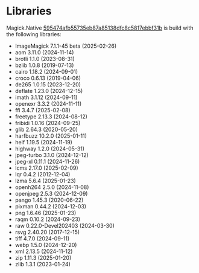 # Libraries
Magick.Native [595474afb55735eb87a85138dfc8c5817ebbf31b](https://github.com/dlemstra/Magick.Native/commit/595474afb55735eb87a85138dfc8c5817ebbf31b) is build with the following libraries:

- ImageMagick 7.1.1-45 beta (2025-02-26)
- aom 3.11.0 (2024-11-14)
- brotli 1.1.0 (2023-08-31)
- bzlib 1.0.8 (2019-07-13)
- cairo 1.18.2 (2024-09-01)
- croco 0.6.13 (2019-04-06)
- de265 1.0.15 (2023-12-20)
- deflate 1.23.0 (2024-12-15)
- imath 3.1.12 (2024-09-11)
- openexr 3.3.2 (2024-11-11)
- ffi 3.4.7 (2025-02-08)
- freetype 2.13.3 (2024-08-12)
- fribidi 1.0.16 (2024-09-25)
- glib 2.64.3 (2020-05-20)
- harfbuzz 10.2.0 (2025-01-11)
- heif 1.19.5 (2024-11-19)
- highway 1.2.0 (2024-05-31)
- jpeg-turbo 3.1.0 (2024-12-12)
- jpeg-xl 0.11.1 (2024-11-26)
- lcms 2.17.0 (2025-02-09)
- lqr 0.4.2 (2012-12-04)
- lzma 5.6.4 (2025-01-23)
- openh264 2.5.0 (2024-11-08)
- openjpeg 2.5.3 (2024-12-09)
- pango 1.45.3 (2020-06-22)
- pixman 0.44.2 (2024-12-03)
- png 1.6.46 (2025-01-23)
- raqm 0.10.2 (2024-09-23)
- raw 0.22.0-Devel202403 (2024-03-30)
- rsvg 2.40.20 (2017-12-15)
- tiff 4.7.0 (2024-09-11)
- webp 1.5.0 (2024-12-20)
- xml 2.13.5 (2024-11-12)
- zip 1.11.3 (2025-01-20)
- zlib 1.3.1 (2023-01-24)
